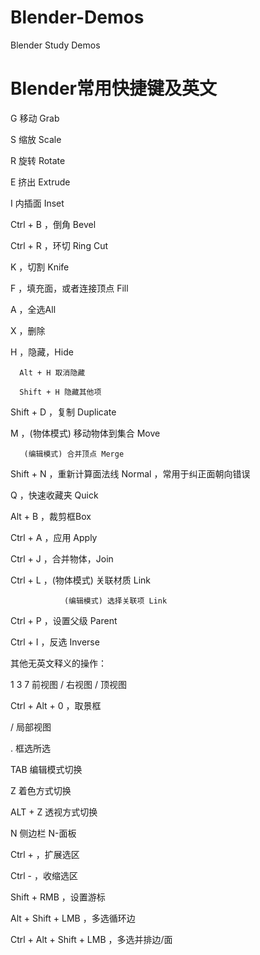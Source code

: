 # Blender-Demos
Blender Study Demos

# Blender常用快捷键及英文
G 移动 Grab

S 缩放 Scale

R 旋转 Rotate

E 挤出 Extrude

I 内插面 Inset

Ctrl + B ，倒角 Bevel

Ctrl + R ，环切 Ring Cut

K ，切割 Knife

F ，填充面，或者连接顶点 Fill

A ，全选All

X ，删除

H ，隐藏，Hide

      Alt + H 取消隐藏

      Shift + H 隐藏其他项

Shift + D ，复制 Duplicate

M ，(物体模式) 移动物体到集合 Move

       (编辑模式) 合并顶点 Merge

Shift + N ，重新计算面法线 Normal ，常用于纠正面朝向错误 

Q ，快速收藏夹 Quick

Alt + B ，裁剪框Box

 

Ctrl + A ，应用 Apply

Ctrl + J ，合并物体，Join

Ctrl + L ，(物体模式) 关联材质 Link

                (编辑模式) 选择关联项 Link        

Ctrl + P ，设置父级 Parent

Ctrl + I ，反选 Inverse

 

其他无英文释义的操作：

1 3 7 前视图 / 右视图 / 顶视图  

Ctrl + Alt + 0 ，取景框

/ 局部视图

. 框选所选

TAB 编辑模式切换

Z 着色方式切换

ALT + Z 透视方式切换

N 侧边栏 N-面板

Ctrl + ，扩展选区

Ctrl - ，收缩选区

Shift + RMB ，设置游标

Alt + Shift + LMB ，多选循环边

Ctrl + Alt + Shift + LMB ，多选并排边/面